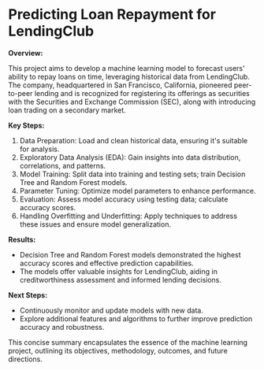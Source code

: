 # Predicting Loan Repayment for LendingClub

**Overview:**

This project aims to develop a machine learning model to forecast users' ability to repay loans on time, leveraging historical data from LendingClub. The company, headquartered in San Francisco, California, pioneered peer-to-peer lending and is recognized for registering its offerings as securities with the Securities and Exchange Commission (SEC), along with introducing loan trading on a secondary market.

**Key Steps:**
1) Data Preparation: Load and clean historical data, ensuring it's suitable for analysis.
2) Exploratory Data Analysis (EDA): Gain insights into data distribution, correlations, and patterns.
3) Model Training: Split data into training and testing sets; train Decision Tree and Random Forest models.
4) Parameter Tuning: Optimize model parameters to enhance performance.
5) Evaluation: Assess model accuracy using testing data; calculate accuracy scores.
6) Handling Overfitting and Underfitting: Apply techniques to address these issues and ensure model generalization.

**Results:**
 * Decision Tree and Random Forest models demonstrated the highest accuracy scores and effective prediction capabilities.
 * The models offer valuable insights for LendingClub, aiding in creditworthiness assessment and informed lending decisions.

**Next Steps:**
 * Continuously monitor and update models with new data.
 * Explore additional features and algorithms to further improve prediction accuracy and robustness.

This concise summary encapsulates the essence of the machine learning project, outlining its objectives, methodology, outcomes, and future directions.
